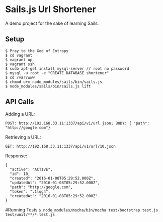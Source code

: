 # Sails.js Url Shortener

A demo project for the sake of learning Sails.

## Setup

```
$ Pray to the God of Entropy
$ cd vagrant
$ vagrant up
$ vagrant ssh
$ sudo apt-get install mysql-server // root no password
$ mysql -u root -e "CREATE DATABASE shortener"
$ cd /var/www
$ chmod u+x node_modules/sails/bin/sails.js
$ node_modules/sails/bin/sails.js lift
```

## API Calls

Adding a URL:

` POST: http://192.168.33.11:1337/api/v1/url.json; BODY: { "path": "http://google.com"} `

Retrieving a URL:

` GET: http://192.168.33.11:1337/api/v1/url/10.json `

Response:

```
{
  "active": "ACTIVE",
  "id": 10,
  "created": "2016-01-08T05:29:52.000Z",
  "updatedAt": "2016-01-08T05:29:52.000Z",
  "path": "http://google.com",
  "token": ".1lqg4",
  "createdAt": "2016-01-08T05:29:52.000Z"
}
```

#Running Tests
` $ node_modules/mocha/bin/mocha test/bootstrap.test.js test/unit/**/*.test.js `